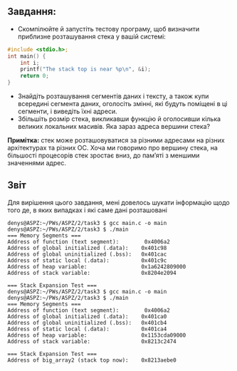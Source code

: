 ## Завдання:
- Скомпілюйте й запустіть тестову програму, щоб визначити приблизне
розташування стека у вашій системі:
```c
#include <stdio.h>;
int main() {
    int i;
    printf("The stack top is near %p\n", &i);
    return 0;
}
```
- Знайдіть розташування сегментів даних і тексту, а також купи всередині
сегмента даних, оголосіть змінні, які будуть поміщені в ці сегменти, і
виведіть їхні адреси.
- Збільшіть розмір стека, викликавши функцію й оголосивши кілька
великих локальних масивів. Яка зараз адреса вершини стека? 
  
__Примітка:__ стек може розташовуватися за різними адресами на різних
архітектурах та різних ОС. Хоча ми говоримо про вершину стека, на
більшості процесорів стек зростає вниз, до пам’яті з меншими значеннями
адрес.

## Звіт
Для вирішення цього завдання, мені довелось шукати інформацію щодо того де, в яких випадках і які саме дані розташовані
```
denys@ASPZ:~/PWs/ASPZ/2/task3 $ gcc main.c -o main
denys@ASPZ:~/PWs/ASPZ/2/task3 $ ./main
=== Memory Segments ===
Address of function (text segment):        0x4006a2
Address of global initialized (.data):    0x401c98
Address of global uninitialized (.bss):   0x401cac
Address of static local (.data):          0x401c9c
Address of heap variable:                 0x1a6242809000
Address of stack variable:                0x8204e2094

=== Stack Expansion Test ===
denys@ASPZ:~/PWs/ASPZ/2/task3 $ gcc main.c -o main
denys@ASPZ:~/PWs/ASPZ/2/task3 $ ./main
=== Memory Segments ===
Address of function (text segment):        0x4006a2
Address of global initialized (.data):    0x401ca0
Address of global uninitialized (.bss):   0x401cb4
Address of static local (.data):          0x401ca4
Address of heap variable:                 0x1153cda09000
Address of stack variable:                0x8213c2474

=== Stack Expansion Test ===
Address of big_array2 (stack top now):    0x8213aebe0
```